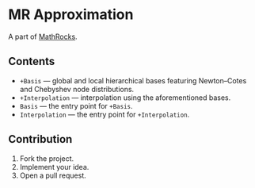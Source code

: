 # MR Approximation

A part of [MathRocks](https://github.com/MathRocks/MathRocks).

## Contents

* `+Basis` — global and local hierarchical bases featuring Newton–Cotes and
  Chebyshev node distributions.
* `+Interpolation` — interpolation using the aforementioned bases.
* `Basis` — the entry point for `+Basis`.
* `Interpolation` — the entry point for `+Interpolation`.

## Contribution

1. Fork the project.
2. Implement your idea.
3. Open a pull request.
